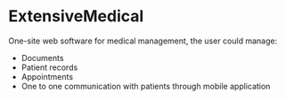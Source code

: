 # ExtensiveMedical

One-site web software for medical management, the user could manage:
  - Documents
  - Patient records
  - Appointments
  - One to one communication with patients through mobile application
  
